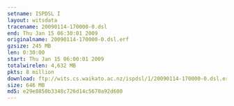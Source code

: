 ```yaml
---
setname: ISPDSL I
layout: witsdata
tracename: 20090114-170000-0.dsl
end: Thu Jan 15 06:30:01 2009
originalname: 20090114-170000-0.dsl.erf
gzsize: 245 MB
len: 0:30:00
start: Thu Jan 15 06:00:01 2009
totalwirelen: 4,632 MB
pkts: 8 million
download: ftp://wits.cs.waikato.ac.nz/ispdsl/1/20090114-170000-0.dsl.erf.gz
size: 646 MB
md5: e29e8850b3348c726d14c5670a92d600
---
```

